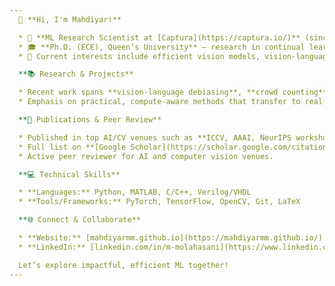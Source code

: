 ```yaml
---
  👋 **Hi, I'm Mahdiyar!**

  * 🧠 **ML Research Scientist at [Captura](https://captura.io/)** (since June 2025), building efficient, cutting-edge ML for imaging and creative workflows.
  * 🎓 **Ph.D. (ECE), Queen’s University** — research in continual learning, federated learning, domain generalization, and gradient-based optimization for robust vision systems.
  * 🔭 Current interests include efficient vision models, vision-language systems, debiasing, and scalable learning under distribution shift.

  **📚 Research & Projects**

  * Recent work spans **vision-language debiasing**, **crowd counting**, **pedestrian detection**, **super-resolution**, and **biomedical image analysis**.
  * Emphasis on practical, compute-aware methods that transfer to real-world products.

  **📖 Publications & Peer Review**

  * Published in top AI/CV venues such as **ICCV, AAAI, NeurIPS workshop, and ICASSP**.
  * Full list on **[Google Scholar](https://scholar.google.com/citations?user=cXDt3NQAAAAJ&hl=en)**.
  * Active peer reviewer for AI and computer vision venues.

  **💻 Technical Skills**

  * **Languages:** Python, MATLAB, C/C++, Verilog/VHDL
  * **Tools/Frameworks:** PyTorch, TensorFlow, OpenCV, Git, LaTeX

  **🌐 Connect & Collaborate**

  * **Website:** [mahdiyarmm.github.io](https://mahdiyarmm.github.io/)
  * **LinkedIn:** [linkedin.com/in/m-molahasani](https://www.linkedin.com/in/m-molahasani)

  Let’s explore impactful, efficient ML together!
---
```

